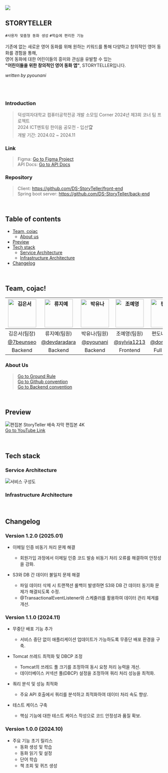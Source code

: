 <img src="https://github.com/user-attachments/assets/029ba402-6347-4704-9be1-6318e50d01d4"/>
  
## STORYTELLER

`#사용자 맞춤형 동화 생성` `#학습에 편리한 기능` <br /> <br />
기존에 없는 새로운 영어 동화를 위해 원하는 키워드를 통해 다양하고 창의적인 영어 동화를 경험을 통해, <br /> 영어 동화에 대한 어린이들의 흥미와 관심을 유발할 수 있는 <br />
**"어린이들을 위한 창의적인 영어 동화 앱"**, STORYTELLER입니다.

_written by pyounani_

<br />
<br />

### Introduction

> 덕성여자대학교 컴퓨터공학전공 개발 소모임 Corner 2024년 제3회 코너 팀 프로젝트 <br />
> 2024 ICT멘토링 한이음 공모전 - 입선🏆<br />
> 개발 기간: 2024.02 ~ 2024.11

### Link

> Figma: [Go to Figma Project](https://www.figma.com/design/vn0MM3w33Qt2pbOeCYeevr/UI%2FUX?node-id=0-1&t=qMLo9GoMnD6dtonh-1) <br />
> API Docs: [Go to API Docs](https://band-blackberry-aca.notion.site/70fe441ebe0a41aab3995c4fd57c262e?v=f05b03bdfb834dbcb86494e4c31d1ece) <br />

### Repository

> Client: https://github.com/DS-StoryTeller/front-end <br />
> Spring boot server: https://github.com/DS-StoryTeller/back-end <br/>

<br />

## Table of contents

- [Team, cojac](#team-cojac)
  - [About us](#about-us)
- [Preview](#preview)
- [Tech stack](#tech-stack)
  - [Service Architecture](#service-architecture)
  - [Infrastructure Architecture](#infrastructure-architecture)
- [Changelog](#changelog)

<br />

## Team, cojac!

| <img src="https://github.com/user-attachments/assets/5075e5e6-36a5-4dd4-b44f-9eb49f1a19d1" width="90px" height="90px" alt="김은서"/> | <img src="https://github.com/user-attachments/assets/52b12c2e-0342-46d9-82e1-cbca7c68d6d0" width="90px" height="90px" alt="류지예"/> | <img src="https://github.com/user-attachments/assets/d1624659-ba9f-4db1-9688-3dc163492d51" width="90px" height="90px" alt="박유나"/> | <img src="https://github.com/user-attachments/assets/7e05b089-0ec0-4fdf-b61f-94ff1d42f1ef" width="90px" height="90px" alt="조예영"/> | <img src="https://github.com/user-attachments/assets/d49f7d26-cfd7-4475-89e8-a6f9a652f5a5" width="90px" height="90px" alt="편도나"/> |
| :--------------------------------------------------------------: | :--------------------------------------------------------------: | :--------------------------------------------------------------: | :--------------------------------------------------------------: | :--------------------------------------------------------------: |
|                           김은서(팀장)                           |                           류지예(팀원)                           |                           박유나(팀원)                           |                           조예영(팀원)                           |                           편도나(팀원)                           |
|             [@7beunseo](https://github.com/7beunseo)             |          [@devdaradara](https://github.com/devdaradara)          |             [@pyounani](https://github.com/pyounani)             |           [@sylvia1213](https://github.com/sylvia1213)           |             [@dona0123](https://github.com/dona0123)             |
|                             Backend                              |                             Backend                              |                             Backend                              |                             Frontend                             |                            Full Stack                            |

### About Us

> [Go to Ground Rule](https://band-blackberry-aca.notion.site/GROUND-RULE-df39be0a0e1241dcb2e00a04c4a13f88?pvs=73) <br />
> [Go to Github convention](https://band-blackberry-aca.notion.site/GIT-Convention-6f4b1dc7ddfa43e2bfcf5e513d358796?pvs=73) <br />
> [Go to Backend convention](https://band-blackberry-aca.notion.site/1e6aa4929bd841459614b75a2c35df5d?pvs=73)

<br />

## Preview
![편집본  StoryTeller 배속 자막 편집본 4K](https://github.com/user-attachments/assets/61a1313c-95c0-4f5f-b9a8-cf1d00a59f3c) <br />
[Go to YouTube Link](https://www.youtube.com/watch?v=9JHMy-bQO-Y)

<br />

## Tech stack

### Service Architecture
![서비스 구성도](https://github.com/user-attachments/assets/24059f87-4542-4cb2-989e-bf710dde687e)

### Infrastructure Architecture

<br />

## Changelog
### Version 1.2.0 (2025.01)
- 이메일 인증 비동기 처리 문제 해결
  - 회원가입 과정에서 이메일 인증 코드 발송 비동기 처리 오류를 해결하여 안정성을 강화.
  
- S3와 DB 간 데이터 불일치 문제 해결
  - 파일 데이터 삭제 시 트랜잭션 롤백이 발생하면 S3와 DB 간 데이터 동기화 문제가 해결되도록 수정.
  - @TransactionalEventListener와 스케줄러를 활용하여 데이터 관리 체계를 개선.

### Version 1.1.0 (2024.11)
- 무중단 배포 기능 추가
  - 서비스 중단 없이 애플리케이션 업데이트가 가능하도록 무중단 배포 환경을 구축.

- Tomcat 쓰레드 최적화 및 DBCP 조정
  - Tomcat의 쓰레드 풀 크기를 조정하여 동시 요청 처리 능력을 개선.
  - 데이터베이스 커넥션 풀(DBCP) 설정을 조정하여 쿼리 처리 성능을 최적화.

- 쿼리 분석 및 성능 최적화
  - 주요 API 호출에서 쿼리를 분석하고 최적화하여 데이터 처리 속도 향상.

- 테스트 케이스 구축
  - 핵심 기능에 대한 테스트 케이스 작성으로 코드 안정성과 품질 확보.

### Version 1.0.0 (2024.10)
- 주요 기능 초기 릴리스
  - 동화 생성 및 학습
  - 동화 읽기 및 설정
  - 단어 학습
  - 책 조회 및 퀴즈 생성

